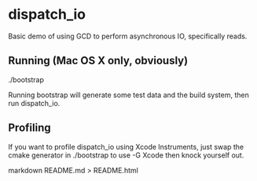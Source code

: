 # dispatch\_io

Basic demo of using GCD to perform asynchronous IO, specifically reads.

## Running (Mac OS X only, obviously)

./bootstrap

Running bootstrap will generate some test data and the build system, 
then run dispatch\_io.

## Profiling

If you want to profile dispatch\_io using Xcode Instruments, just
swap the cmake generator in ./bootstrap to use -G Xcode then
knock yourself out.

markdown README.md > README.html
